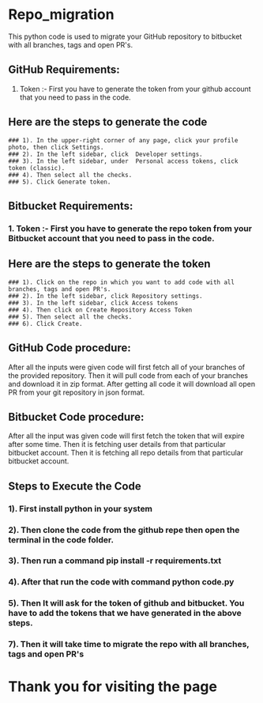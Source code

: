 # Repo_migration

This python code is used to migrate your GitHub repository to bitbucket with all branches, tags and open PR's.

## GitHub Requirements:
  1. Token :- First you have to generate the token from your github account that you need to pass in the code.
   ## Here are the steps to generate the code
    ### 1). In the upper-right corner of any page, click your profile photo, then click Settings.
    ### 2). In the left sidebar, click  Developer settings.
    ### 3). In the left sidebar, under  Personal access tokens, click token (classic).
    ### 4). Then select all the checks.
    ### 5). Click Generate token.
   
## Bitbucket Requirements:
  ### 1. Token :- First you have to generate the repo token from your Bitbucket account that you need to pass in the code.
   ## Here are the steps to generate the token
    ### 1). Click on the repo in which you want to add code with all branches, tags and open PR's.
    ### 2). In the left sidebar, click Repository settings.
    ### 3). In the left sidebar, click Access tokens
    ### 4). Then click on Create Repository Access Token
    ### 5). Then select all the checks.
    ### 6). Click Create.
   
## GitHub Code procedure:

After all the inputs were given code will first fetch all of your branches of the provided repository.
Then it will pull code from each of your branches and download it in zip format.
After getting all code it will download all open PR from your git repository in json format.

## Bitbucket Code procedure:

After all the input was given code will first fetch the token that will expire after some time.
Then it is fetching user details from that particular bitbucket account.
Then it is fetching all repo details from that particular bitbucket account.


## Steps to Execute the Code
 ### 1). First install python in your system
 ### 2). Then clone the code from the github repe then open the terminal in the code folder.
 ### 3). Then run a command pip install -r requirements.txt
 ### 4). After that run the code with command python code.py
 ### 5). Then It will ask for the token of github and bitbucket. You have to add the tokens that we have generated in the above steps.
 ### 7). Then it will take time to migrate the repo with all branches, tags and open PR's

# Thank you for visiting the page

